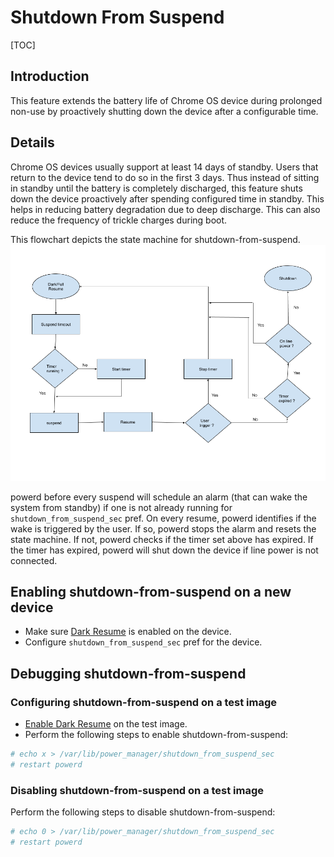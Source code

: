 # Shutdown From Suspend

[TOC]

## Introduction

This feature extends the battery life of Chrome OS device during prolonged
non-use by proactively shutting down the device after a configurable time.

## Details

Chrome OS devices usually support at least 14 days of standby. Users that return
to the device tend to do so in the first 3 days. Thus instead of sitting in
standby until the battery is completely discharged, this feature shuts down the
device proactively after spending configured time in standby. This helps in
reducing battery degradation due to deep discharge. This can also reduce the
frequency of trickle charges during boot.

This flowchart depicts the state machine for shutdown-from-suspend.
![shutdown-from-suspend flowchart](images/shutdown_from_suspend.png)

powerd before every suspend will schedule an alarm (that can
wake the system from standby) if one is not already running for
`shutdown_from_suspend_sec` pref. On every resume, powerd identifies
if the wake is triggered by the user. If so, powerd stops the alarm and resets
the state machine. If not, powerd checks if the timer set above has expired.
If the timer has expired, powerd will shut down the device if line power is not
connected.

## Enabling shutdown-from-suspend on a new device

*   Make sure [Dark Resume] is enabled on the device.
*   Configure `shutdown_from_suspend_sec` pref for the device.

## Debugging shutdown-from-suspend

### Configuring shutdown-from-suspend on a test image

*  [Enable Dark Resume] on the test image.
*   Perform the following steps to enable shutdown-from-suspend:

```sh
# echo x > /var/lib/power_manager/shutdown_from_suspend_sec
# restart powerd
```

### Disabling shutdown-from-suspend on a test image

Perform the following steps to disable shutdown-from-suspend:

```sh
# echo 0 > /var/lib/power_manager/shutdown_from_suspend_sec
# restart powerd
```

[Dark Resume]: ./dark_resume.md
[Enable Dark Resume]: ./dark_resume.md#enabling-dark-resume
